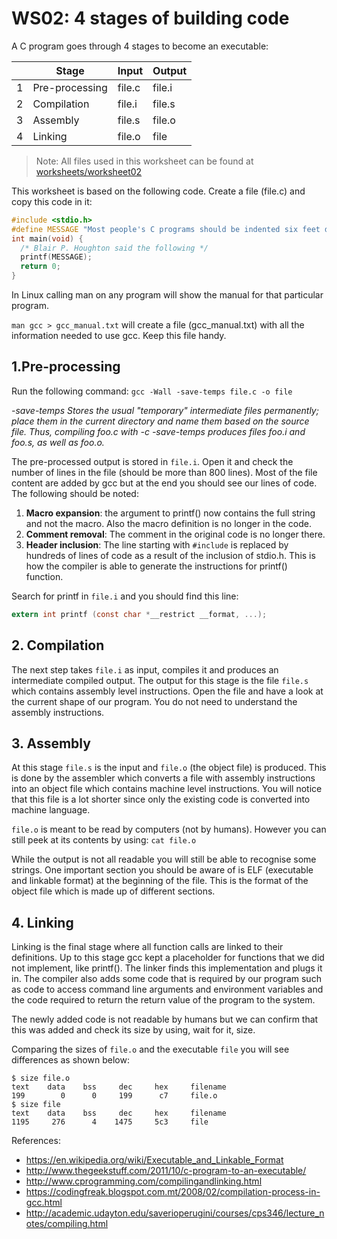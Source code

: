 # WS02: 4 stages of building code

A C program goes through 4 stages to become an executable:

| | Stage | Input | Output |
|-|----------|-------------|------|
|1| Pre-processing | file.c | file.i |
|2| Compilation | file.i | file.s |
|3| Assembly | file.s | file.o |
|4| Linking | file.o | file |

> Note: All files used in this worksheet can be found at [worksheets/worksheet02](https://github.com/robert-abela/llp2/tree/master/worksheets/worksheet02)
    
This worksheet is based on the following code. Create a file (file.c) and copy this code in it:
```c
#include <stdio.h> 
#define MESSAGE "Most people's C programs should be indented six feet downward and covered with dirt."
int main(void) { 
  /* Blair P. Houghton said the following */ 
  printf(MESSAGE); 
  return 0; 
}
```

In Linux calling man on any program will show the manual for that particular program.

```man gcc > gcc_manual.txt``` will create a file (gcc_manual.txt) with all the information needed to use gcc. Keep this file handy.

## 1.Pre-processing
Run the following command: ```gcc -Wall -save-temps file.c -o file```

*-save-temps Stores the usual "temporary" intermediate files permanently; place them in the current directory and name them based on the source file. Thus, compiling foo.c with -c -save-temps produces files foo.i and foo.s, as well as foo.o.*

The pre-processed output is stored in ```file.i```. Open it and check the number of lines in the file (should be more than 800 lines). Most of the file content are added by gcc but at the end you should see our lines of code. The following should be noted:

1. **Macro expansion**: the argument to printf() now contains the full string and not the macro. Also the macro definition is no longer in the code.
2. **Comment removal**: The comment in the original code is no longer there.
3. **Header inclusion**: The line starting with ```#include``` is replaced by hundreds of lines of code as a result of the inclusion of stdio.h. This is how the compiler is able to generate the instructions for printf() function.

Search for printf in ```file.i``` and you should find this line:  
```c
extern int printf (const char *__restrict __format, ...);
```

## 2. Compilation
The next step takes ```file.i``` as input, compiles it and produces an intermediate compiled output. The output for this stage is the file ```file.s``` which contains assembly level instructions. Open the file and have a look at the current shape of our program. You do not need to understand the assembly instructions.

## 3. Assembly
At this stage ```file.s``` is the input and ```file.o``` (the object file) is produced. This is done by the assembler which converts a file with assembly instructions into an object file which contains machine level instructions. You will notice that this file is a lot shorter since only the existing code is converted into machine language. 

```file.o``` is meant to be read by computers (not by humans). However you can still peek at its contents by using: 
```cat file.o```

While the output is not all readable you will still be able to recognise some strings. One important section you should be aware of is ELF (executable and linkable format) at the beginning of the file. This is the format of the object file which is made up of different sections.

## 4. Linking
Linking is the final stage where all function calls are linked to their definitions. Up to this stage gcc kept a placeholder for functions that we did not implement, like printf(). The linker finds this implementation and plugs it in. The compiler also adds some code that is required by our program such as code to access command line arguments and environment variables and the code required to return the return value of the program to the system.

The newly added code is not readable by humans but we can confirm that this was added and check its size by using, wait for it, size.

Comparing the sizes of ```file.o``` and the executable ```file``` you will see differences as shown below:
```
$ size file.o
text    data    bss     dec     hex     filename
199        0      0     199      c7     file.o
$ size file
text    data    bss     dec     hex     filename
1195     276      4    1475     5c3     file
```

References:
* https://en.wikipedia.org/wiki/Executable_and_Linkable_Format
* http://www.thegeekstuff.com/2011/10/c-program-to-an-executable/
* http://www.cprogramming.com/compilingandlinking.html
* https://codingfreak.blogspot.com.mt/2008/02/compilation-process-in-gcc.html
* http://academic.udayton.edu/saverioperugini/courses/cps346/lecture_notes/compiling.html
